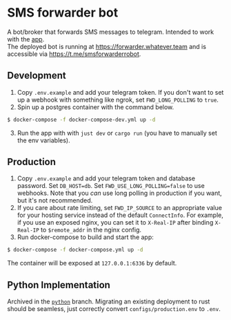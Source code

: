 # SMS forwarder bot
A bot/broker that forwards SMS messages to telegram. Intended to work with the [app](https://github.com/optimalstrategy/sms_forwarder_app).
<br>The deployed bot is running at https://forwarder.whatever.team and is accessible via https://t.me/smsforwarderrobot.

## Development
1. Copy `.env.example` and add your telegram token. If you don't want to set up a webhook with something like ngrok, set `FWD_LONG_POLLING` to `true`.
2. Spin up a postgres container with the command below.

```bash
$ docker-compose -f docker-compose-dev.yml up -d
```

3. Run the app with with `just dev` or `cargo run` (you have to manually set the env variables).

## Production
1. Copy `.env.example` and add your telegram token and database password. Set `DB_HOST=db`. Set `FWD_USE_LONG_POLLING=false` to use webhooks. Note that you _can_ use long polling in production if you want, but it's not recommended.
2. If you care about rate limiting, set `FWD_IP_SOURCE` to an appropriate value for your hosting service instead of the default `ConnectInfo`. For example, if you use an exposed nginx, you can set it to `X-Real-IP` after binding `X-Real-IP` to `$remote_addr` in the nginx config.
3. Run docker-compose to build and start the app:

```bash
$ docker-compose -f docker-compose.yml up -d
```

The container will be exposed at `127.0.0.1:6336` by default.


## Python Implementation
Archived in the [`python`](https://github.com/optimalstrategy/sms_forwarder_bot/tree/python) branch. Migrating an existing deployment to rust should be seamless, just correctly convert `configs/production.env` to `.env`.
